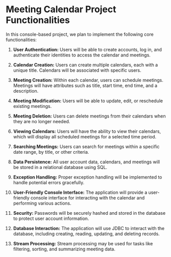# Meeting Calendar Project Functionalities

In this console-based project, we plan to implement the following core functionalities:

1. **User Authentication:** Users will be able to create accounts, log in, and authenticate their identities to access the calendar and meetings.

2. **Calendar Creation:** Users can create multiple calendars, each with a unique title. Calendars will be associated with specific users.

3. **Meeting Creation:** Within each calendar, users can schedule meetings. Meetings will have attributes such as title, start time, end time, and a description.

4. **Meeting Modification:** Users will be able to update, edit, or reschedule existing meetings.

5. **Meeting Deletion:** Users can delete meetings from their calendars when they are no longer needed.

6. **Viewing Calendars:** Users will have the ability to view their calendars, which will display all scheduled meetings for a selected time period.

7. **Searching Meetings:** Users can search for meetings within a specific date range, by title, or other criteria.

8. **Data Persistence:** All user account data, calendars, and meetings will be stored in a relational database using SQL.

9. **Exception Handling:** Proper exception handling will be implemented to handle potential errors gracefully.

10. **User-Friendly Console Interface:** The application will provide a user-friendly console interface for interacting with the calendar and performing various actions.

11. **Security:** Passwords will be securely hashed and stored in the database to protect user account information.

12. **Database Interaction:** The application will use JDBC to interact with the database, including creating, reading, updating, and deleting records.

13. **Stream Processing:** Stream processing may be used for tasks like filtering, sorting, and summarizing meeting data.